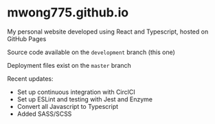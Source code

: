 # mwong775.github.io
My personal website developed using React and Typescript, hosted on GitHub Pages

Source code available on the `development` branch (this one)

Deployment files exist on the `master` branch

Recent updates:
* Set up continuous integration with CirclCI
* Set up ESLint and testing with Jest and Enzyme
* Convert all Javascript to Typescript
* Added SASS/SCSS

